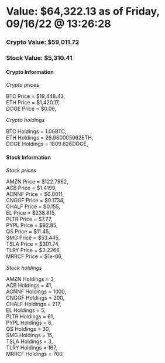 # Value: $64,322.13 as of Friday, 09/16/22 @ 13:26:28 

### Crypto Value: $59,011.72

### Stock Value: $5,310.41

#### Crypto Information 
*Crypto prices* 

BTC Price = $19,448.43,  
ETH Price = $1,420.17,  
DOGE Price = $0.06,  


*Crypto holdings* 

BTC Holdings = 1.06BTC,  
ETH Holdings = 26.960005962ETH,  
DOGE Holdings = 1809.826DOGE,  


#### Stock Information 

*Stock prices* 

AMZN Price = $122.7992,  
ACB Price = $1.4199,  
ACNNF Price = $0.0011,  
CNGGF Price = $0.1734,  
CHALF Price = $0.155,  
EL Price = $238.815,  
PLTR Price = $7.77,  
PYPL Price = $92.85,  
QS Price = $11.45,  
SMG Price = $53.445,  
TSLA Price = $301.74,  
TLRY Price = $3.2266,  
MRRCF Price = $1e-06,  


*Stock holdings* 

AMZN Holdings = 3,  
ACB Holdings = 41,  
ACNNF Holdings = 1000,  
CNGGF Holdings = 200,  
CHALF Holdings = 217,  
EL Holdings = 5,  
PLTR Holdings = 61,  
PYPL Holdings = 6,  
QS Holdings = 30,  
SMG Holdings = 15,  
TSLA Holdings = 3,  
TLRY Holdings = 167,  
MRRCF Holdings = 700,  


